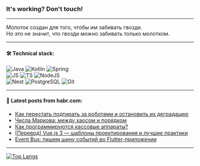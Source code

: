 ### It's working? Don't touch!

---
Молоток создан для того, чтобы им забивать гвозди. <br>
Но это не значит, что гвозди можно забивать только молотком.

---

#### 🛠️ Technical stack:

![Java](https://img.shields.io/badge/Java-informational?logo=Oracle&style=flat&logoColor=white&color=FF4500)
![Kotlin](https://img.shields.io/badge/Kotlin-informational?logo=Kotlin&style=flat&logoColor=white&color=774D97)
![Spring](https://img.shields.io/badge/SpringBoot-informational?logo=SpringBoot&style=flat&logoColor=white&color=6DB33F) <br>
![JS](https://img.shields.io/badge/JS-informational?logo=javaScript&style=flat&logoColor=black&color=F7Df1E)
![TS](https://img.shields.io/badge/TypeScript-informational?logo=typeScript&style=flat&logoColor=black&color=0667A8)
![NodeJS](https://img.shields.io/badge/NodeJS-informational?logo=node.js&style=flat&logoColor=white&color=70A760) <br>
![Nest](https://img.shields.io/badge/NestJS-informational?logo=NestJS&style=flat&logoColor=white&color=E0234E)
![PostgreSQL](https://img.shields.io/badge/PostgreSQL-informational?logo=PostgreSQL&style=flat&logoColor=white&color=DAA520)
![Git](https://img.shields.io/badge/Git-informational?logo=git&style=flat&logoColor=white&color=778899)

___

#### 💬 Latest posts from habr.com:

<!-- BLOG-POST-LIST:START -->
- [Как перестать подтирать за роботами и остановить их деградацию](https://habr.com/ru/articles/768112/?utm_source=habrahabr&utm_medium=rss&utm_campaign=768112)
- [Числа Маркова: между хаосом и порядком](https://habr.com/ru/companies/itglobalcom/articles/767612/?utm_source=habrahabr&utm_medium=rss&utm_campaign=767612)
- [Как программируются кассовые аппараты?](https://habr.com/ru/companies/otus/articles/767770/?utm_source=habrahabr&utm_medium=rss&utm_campaign=767770)
- [[Перевод] Vue.js 3 — шаблоны проектирования и лучшие практики](https://habr.com/ru/articles/768080/?utm_source=habrahabr&utm_medium=rss&utm_campaign=768080)
- [Event Bus: пишем шину событий во Flutter-приложении](https://habr.com/ru/companies/friflex/articles/768060/?utm_source=habrahabr&utm_medium=rss&utm_campaign=768060)
<!-- BLOG-POST-LIST:END -->

---
[![Top Langs](https://github-readme-stats-git-master-advtsetting-gmailcom.vercel.app/api/top-langs/?username=zloylis&langs_count=10&hide_title=false&title_color=e6edf3&size_weight=0.5&count_weight=0.5&layout=compact&hide_border=true&theme=dracula)](https://github.com/zloylis)

<!-- ![GitHub stats](https://github-readme-stats-git-master-advtsetting-gmailcom.vercel.app/api?username=zloylis&show_icons=true&hide_border=true&theme=dracula&hide_title=true&include_all_commits=true&count_private=true&hide=contribs&hide_rank=true) -->
